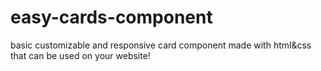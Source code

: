 # easy-cards-component
basic customizable and responsive card component made with html&amp;css that can be used on your website! 
